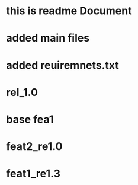 # this is readme Document
# added main files

# added reuiremnets.txt
# rel_1.0
# base fea1
# feat2_re1.0

# feat1_re1.3